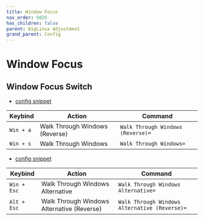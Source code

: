 ```yaml
---
title: Window Focus
nav_order: 5025
has_children: false
parent: BigLinux Adjustment
grand_parent: Config
---
```



# Window Focus


## Window Focus Switch

* [config snippet](https://github.com/samwhelp/biglinux-adjustment/blob/main/prototype/keybind/kdebiglinux/modern/kglobalshortcutsrc#L121-L122)


| Keybind           | Action        | Command             |
| ----------| ---------------------- | ---------------------- |
| `Win + a` | Walk Through Windows (Reverse) | `Walk Through Windows (Reverse)=` |
| `Win + s` | Walk Through Windows | `Walk Through Windows=` |



* [config snippet](https://github.com/samwhelp/biglinux-adjustment/blob/main/prototype/keybind/kdebiglinux/modern/kglobalshortcutsrc#L123-L124)


| Keybind           | Action        | Command             |
| ----------| ---------------------- | ---------------------- |
| `Win + Esc` | Walk Through Windows Alternative | `Walk Through Windows Alternative=` |
| `Alt + Esc` | Walk Through Windows Alternative (Reverse) | `Walk Through Windows Alternative (Reverse)=` |
